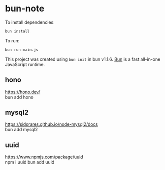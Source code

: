 # bun-note

To install dependencies:

```bash
bun install
```

To run:

```bash
bun run main.js
```

This project was created using `bun init` in bun v1.1.6. [Bun](https://bun.sh) is a fast all-in-one JavaScript runtime.

## hono
https://hono.dev/  
bun add hono  

## mysql2  
https://sidorares.github.io/node-mysql2/docs  
bun add mysql2

## uuid
https://www.npmjs.com/package/uuid  
npm i uuid
bun add uuid    